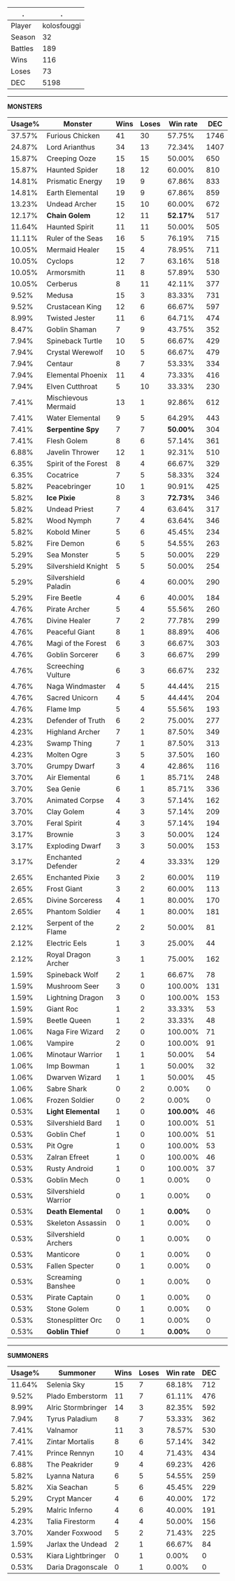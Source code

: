 .|.
|-|-
Player|kolosfouggi
Season|32
Battles|189
Wins|116
Loses|73
DEC|5198

---
**MONSTERS**

Usage%|Monster|Wins|Loses|Win rate|DEC|
-|-|-|-|-|-|
37.57%|Furious Chicken|41|30|57.75%|1746|
24.87%|Lord Arianthus|34|13|72.34%|1407|
15.87%|Creeping Ooze|15|15|50.00%|650|
15.87%|Haunted Spider|18|12|60.00%|810|
14.81%|Prismatic Energy|19|9|67.86%|833|
14.81%|Earth Elemental|19|9|67.86%|859|
13.23%|Undead Archer|15|10|60.00%|672|
12.17%|**Chain Golem**|12|11|**52.17%**|517|
11.64%|Haunted Spirit|11|11|50.00%|505|
11.11%|Ruler of the Seas|16|5|76.19%|715|
10.05%|Mermaid Healer|15|4|78.95%|711|
10.05%|Cyclops|12|7|63.16%|518|
10.05%|Armorsmith|11|8|57.89%|530|
10.05%|Cerberus|8|11|42.11%|377|
9.52%|Medusa|15|3|83.33%|731|
9.52%|Crustacean King|12|6|66.67%|597|
8.99%|Twisted Jester|11|6|64.71%|474|
8.47%|Goblin Shaman|7|9|43.75%|352|
7.94%|Spineback Turtle|10|5|66.67%|429|
7.94%|Crystal Werewolf|10|5|66.67%|479|
7.94%|Centaur|8|7|53.33%|334|
7.94%|Elemental Phoenix|11|4|73.33%|416|
7.94%|Elven Cutthroat|5|10|33.33%|230|
7.41%|Mischievous Mermaid|13|1|92.86%|612|
7.41%|Water Elemental|9|5|64.29%|443|
7.41%|**Serpentine Spy**|7|7|**50.00%**|304|
7.41%|Flesh Golem|8|6|57.14%|361|
6.88%|Javelin Thrower|12|1|92.31%|510|
6.35%|Spirit of the Forest|8|4|66.67%|329|
6.35%|Cocatrice|7|5|58.33%|324|
5.82%|Peacebringer|10|1|90.91%|425|
5.82%|**Ice Pixie**|8|3|**72.73%**|346|
5.82%|Undead Priest|7|4|63.64%|317|
5.82%|Wood Nymph|7|4|63.64%|346|
5.82%|Kobold Miner|5|6|45.45%|234|
5.82%|Fire Demon|6|5|54.55%|263|
5.29%|Sea Monster|5|5|50.00%|229|
5.29%|Silvershield Knight|5|5|50.00%|254|
5.29%|Silvershield Paladin|6|4|60.00%|290|
5.29%|Fire Beetle|4|6|40.00%|184|
4.76%|Pirate Archer|5|4|55.56%|260|
4.76%|Divine Healer|7|2|77.78%|299|
4.76%|Peaceful Giant|8|1|88.89%|406|
4.76%|Magi of the Forest|6|3|66.67%|303|
4.76%|Goblin Sorcerer|6|3|66.67%|299|
4.76%|Screeching Vulture|6|3|66.67%|232|
4.76%|Naga Windmaster|4|5|44.44%|215|
4.76%|Sacred Unicorn|4|5|44.44%|204|
4.76%|Flame Imp|5|4|55.56%|193|
4.23%|Defender of Truth|6|2|75.00%|277|
4.23%|Highland Archer|7|1|87.50%|349|
4.23%|Swamp Thing|7|1|87.50%|313|
4.23%|Molten Ogre|3|5|37.50%|160|
3.70%|Grumpy Dwarf|3|4|42.86%|116|
3.70%|Air Elemental|6|1|85.71%|248|
3.70%|Sea Genie|6|1|85.71%|336|
3.70%|Animated Corpse|4|3|57.14%|162|
3.70%|Clay Golem|4|3|57.14%|209|
3.70%|Feral Spirit|4|3|57.14%|194|
3.17%|Brownie|3|3|50.00%|124|
3.17%|Exploding Dwarf|3|3|50.00%|153|
3.17%|Enchanted Defender|2|4|33.33%|129|
2.65%|Enchanted Pixie|3|2|60.00%|119|
2.65%|Frost Giant|3|2|60.00%|113|
2.65%|Divine Sorceress|4|1|80.00%|170|
2.65%|Phantom Soldier|4|1|80.00%|181|
2.12%|Serpent of the Flame|2|2|50.00%|81|
2.12%|Electric Eels|1|3|25.00%|44|
2.12%|Royal Dragon Archer|3|1|75.00%|162|
1.59%|Spineback Wolf|2|1|66.67%|78|
1.59%|Mushroom Seer|3|0|100.00%|131|
1.59%|Lightning Dragon|3|0|100.00%|153|
1.59%|Giant Roc|1|2|33.33%|53|
1.59%|Beetle Queen|1|2|33.33%|48|
1.06%|Naga Fire Wizard|2|0|100.00%|71|
1.06%|Vampire|2|0|100.00%|91|
1.06%|Minotaur Warrior|1|1|50.00%|54|
1.06%|Imp Bowman|1|1|50.00%|32|
1.06%|Dwarven Wizard|1|1|50.00%|45|
1.06%|Sabre Shark|0|2|0.00%|0|
1.06%|Frozen Soldier|0|2|0.00%|0|
0.53%|**Light Elemental**|1|0|**100.00%**|46|
0.53%|Silvershield Bard|1|0|100.00%|51|
0.53%|Goblin Chef|1|0|100.00%|51|
0.53%|Pit Ogre|1|0|100.00%|53|
0.53%|Zalran Efreet|1|0|100.00%|46|
0.53%|Rusty Android|1|0|100.00%|37|
0.53%|Goblin Mech|0|1|0.00%|0|
0.53%|Silvershield Warrior|0|1|0.00%|0|
0.53%|**Death Elemental**|0|1|**0.00%**|0|
0.53%|Skeleton Assassin|0|1|0.00%|0|
0.53%|Silvershield Archers|0|1|0.00%|0|
0.53%|Manticore|0|1|0.00%|0|
0.53%|Fallen Specter|0|1|0.00%|0|
0.53%|Screaming Banshee|0|1|0.00%|0|
0.53%|Pirate Captain|0|1|0.00%|0|
0.53%|Stone Golem|0|1|0.00%|0|
0.53%|Stonesplitter Orc|0|1|0.00%|0|
0.53%|**Goblin Thief**|0|1|**0.00%**|0|

---
**SUMMONERS**

Usage%|Summoner|Wins|Loses|Win rate|DEC|
-|-|-|-|-|-|
11.64%|Selenia Sky|15|7|68.18%|712|
9.52%|Plado Emberstorm|11|7|61.11%|476|
8.99%|Alric Stormbringer|14|3|82.35%|592|
7.94%|Tyrus Paladium|8|7|53.33%|362|
7.41%|Valnamor|11|3|78.57%|530|
7.41%|Zintar Mortalis|8|6|57.14%|342|
7.41%|Prince Rennyn|10|4|71.43%|434|
6.88%|The Peakrider|9|4|69.23%|426|
5.82%|Lyanna Natura|6|5|54.55%|259|
5.82%|Xia Seachan|5|6|45.45%|229|
5.29%|Crypt Mancer|4|6|40.00%|172|
5.29%|Malric Inferno|4|6|40.00%|191|
4.23%|Talia Firestorm|4|4|50.00%|156|
3.70%|Xander Foxwood|5|2|71.43%|225|
1.59%|Jarlax the Undead|2|1|66.67%|84|
0.53%|Kiara Lightbringer|0|1|0.00%|0|
0.53%|Daria Dragonscale|0|1|0.00%|0|
